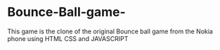 # Bounce-Ball-game-
This game is the clone of the original Bounce ball game from the Nokia phone using HTML CSS and JAVASCRIPT
